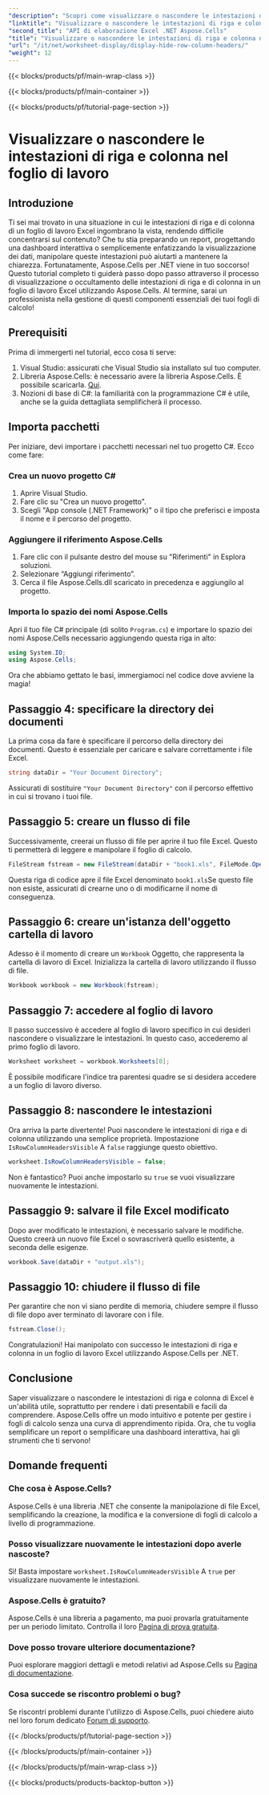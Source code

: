 ```yaml
---
"description": "Scopri come visualizzare o nascondere le intestazioni di riga e colonna nei fogli di lavoro di Excel utilizzando Aspose.Cells per .NET. Segui il nostro tutorial dettagliato."
"linktitle": "Visualizzare o nascondere le intestazioni di riga e colonna nel foglio di lavoro"
"second_title": "API di elaborazione Excel .NET Aspose.Cells"
"title": "Visualizzare o nascondere le intestazioni di riga e colonna nel foglio di lavoro"
"url": "/it/net/worksheet-display/display-hide-row-column-headers/"
"weight": 12
---
```


{{< blocks/products/pf/main-wrap-class >}}

{{< blocks/products/pf/main-container >}}

{{< blocks/products/pf/tutorial-page-section >}}

# Visualizzare o nascondere le intestazioni di riga e colonna nel foglio di lavoro

## Introduzione

Ti sei mai trovato in una situazione in cui le intestazioni di riga e di colonna di un foglio di lavoro Excel ingombrano la vista, rendendo difficile concentrarsi sul contenuto? Che tu stia preparando un report, progettando una dashboard interattiva o semplicemente enfatizzando la visualizzazione dei dati, manipolare queste intestazioni può aiutarti a mantenere la chiarezza. Fortunatamente, Aspose.Cells per .NET viene in tuo soccorso! Questo tutorial completo ti guiderà passo dopo passo attraverso il processo di visualizzazione o occultamento delle intestazioni di riga e di colonna in un foglio di lavoro Excel utilizzando Aspose.Cells. Al termine, sarai un professionista nella gestione di questi componenti essenziali dei tuoi fogli di calcolo!

## Prerequisiti

Prima di immergerti nel tutorial, ecco cosa ti serve:

1. Visual Studio: assicurati che Visual Studio sia installato sul tuo computer.
2. Libreria Aspose.Cells: è necessario avere la libreria Aspose.Cells. È possibile scaricarla. [Qui](https://releases.aspose.com/cells/net/).
3. Nozioni di base di C#: la familiarità con la programmazione C# è utile, anche se la guida dettagliata semplificherà il processo.

## Importa pacchetti

Per iniziare, devi importare i pacchetti necessari nel tuo progetto C#. Ecco come fare:

### Crea un nuovo progetto C#

1. Aprire Visual Studio.
2. Fare clic su "Crea un nuovo progetto".
3. Scegli "App console (.NET Framework)" o il tipo che preferisci e imposta il nome e il percorso del progetto.

### Aggiungere il riferimento Aspose.Cells

1. Fare clic con il pulsante destro del mouse su "Riferimenti" in Esplora soluzioni.
2. Selezionare “Aggiungi riferimento”.
3. Cerca il file Aspose.Cells.dll scaricato in precedenza e aggiungilo al progetto.

### Importa lo spazio dei nomi Aspose.Cells

Apri il tuo file C# principale (di solito `Program.cs`) e importare lo spazio dei nomi Aspose.Cells necessario aggiungendo questa riga in alto:

```csharp
using System.IO;
using Aspose.Cells;
```

Ora che abbiamo gettato le basi, immergiamoci nel codice dove avviene la magia!

## Passaggio 4: specificare la directory dei documenti

La prima cosa da fare è specificare il percorso della directory dei documenti. Questo è essenziale per caricare e salvare correttamente i file Excel.

```csharp
string dataDir = "Your Document Directory";
```

Assicurati di sostituire `"Your Document Directory"` con il percorso effettivo in cui si trovano i tuoi file.

## Passaggio 5: creare un flusso di file

Successivamente, creerai un flusso di file per aprire il tuo file Excel. Questo ti permetterà di leggere e manipolare il foglio di calcolo.

```csharp
FileStream fstream = new FileStream(dataDir + "book1.xls", FileMode.Open);
```

Questa riga di codice apre il file Excel denominato `book1.xls`Se questo file non esiste, assicurati di crearne uno o di modificarne il nome di conseguenza.

## Passaggio 6: creare un'istanza dell'oggetto cartella di lavoro

Adesso è il momento di creare un `Workbook` Oggetto, che rappresenta la cartella di lavoro di Excel. Inizializza la cartella di lavoro utilizzando il flusso di file.

```csharp
Workbook workbook = new Workbook(fstream);
```

## Passaggio 7: accedere al foglio di lavoro

Il passo successivo è accedere al foglio di lavoro specifico in cui desideri nascondere o visualizzare le intestazioni. In questo caso, accederemo al primo foglio di lavoro.

```csharp
Worksheet worksheet = workbook.Worksheets[0];
```

È possibile modificare l'indice tra parentesi quadre se si desidera accedere a un foglio di lavoro diverso.

## Passaggio 8: nascondere le intestazioni

Ora arriva la parte divertente! Puoi nascondere le intestazioni di riga e di colonna utilizzando una semplice proprietà. Impostazione `IsRowColumnHeadersVisible` A `false` raggiunge questo obiettivo.

```csharp
worksheet.IsRowColumnHeadersVisible = false;
```

Non è fantastico? Puoi anche impostarlo su `true` se vuoi visualizzare nuovamente le intestazioni.

## Passaggio 9: salvare il file Excel modificato

Dopo aver modificato le intestazioni, è necessario salvare le modifiche. Questo creerà un nuovo file Excel o sovrascriverà quello esistente, a seconda delle esigenze.

```csharp
workbook.Save(dataDir + "output.xls");
```

## Passaggio 10: chiudere il flusso di file

Per garantire che non vi siano perdite di memoria, chiudere sempre il flusso di file dopo aver terminato di lavorare con i file.

```csharp
fstream.Close();
```

Congratulazioni! Hai manipolato con successo le intestazioni di riga e colonna in un foglio di lavoro Excel utilizzando Aspose.Cells per .NET. 

## Conclusione

Saper visualizzare o nascondere le intestazioni di riga e colonna di Excel è un'abilità utile, soprattutto per rendere i dati presentabili e facili da comprendere. Aspose.Cells offre un modo intuitivo e potente per gestire i fogli di calcolo senza una curva di apprendimento ripida. Ora, che tu voglia semplificare un report o semplificare una dashboard interattiva, hai gli strumenti che ti servono!

## Domande frequenti

### Che cosa è Aspose.Cells?
Aspose.Cells è una libreria .NET che consente la manipolazione di file Excel, semplificando la creazione, la modifica e la conversione di fogli di calcolo a livello di programmazione.

### Posso visualizzare nuovamente le intestazioni dopo averle nascoste?
Sì! Basta impostare `worksheet.IsRowColumnHeadersVisible` A `true` per visualizzare nuovamente le intestazioni.

### Aspose.Cells è gratuito?
Aspose.Cells è una libreria a pagamento, ma puoi provarla gratuitamente per un periodo limitato. Controlla il loro [Pagina di prova gratuita](https://releases.aspose.com/).

### Dove posso trovare ulteriore documentazione?
Puoi esplorare maggiori dettagli e metodi relativi ad Aspose.Cells su [Pagina di documentazione](https://reference.aspose.com/cells/net/).

### Cosa succede se riscontro problemi o bug?
Se riscontri problemi durante l'utilizzo di Aspose.Cells, puoi chiedere aiuto nel loro forum dedicato [Forum di supporto](https://forum.aspose.com/c/cells/9).

{{< /blocks/products/pf/tutorial-page-section >}}

{{< /blocks/products/pf/main-container >}}

{{< /blocks/products/pf/main-wrap-class >}}

{{< blocks/products/products-backtop-button >}}